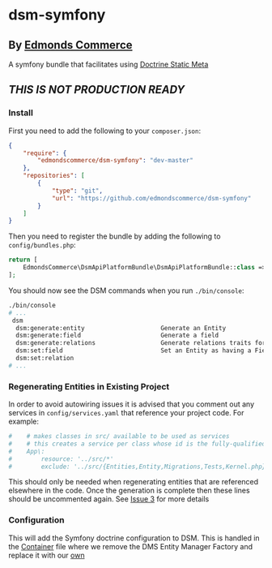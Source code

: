 # dsm-symfony

## By [Edmonds Commerce](https://www.edmondscommerce.co.uk)
A symfony bundle that facilitates using [Doctrine Static Meta](https://github.com/edmondscommerce/doctrine-static-meta) 

## _THIS IS NOT PRODUCTION READY_


### Install

First you need to add the following to your `composer.json`:

```json
{
    "require": {
        "edmondscommerce/dsm-symfony": "dev-master"
    },
    "repositories": [
        {
            "type": "git",
            "url": "https://github.com/edmondscommerce/dsm-symfony"
        }
    ]
}
```

Then you need to register the bundle by adding the following to `config/bundles.php`:

```php
return [
    EdmondsCommerce\DsmApiPlatformBundle\DsmApiPlatformBundle::class => ['all' => true]
];
```

You should now see the DSM commands when you run `./bin/console`:

```bash
./bin/console
# ...
 dsm
  dsm:generate:entity                     Generate an Entity
  dsm:generate:field                      Generate a field
  dsm:generate:relations                  Generate relations traits for your entities. Optionally filter down the list of entities to generate relationship traits for
  dsm:set:field                           Set an Entity as having a Field
  dsm:set:relation
# ...
```

### Regenerating Entities in Existing Project

In order to avoid autowiring issues it is advised that you comment out any services in `config/services.yaml`
that reference your project code. For example:

```yaml
#    # makes classes in src/ available to be used as services
#    # this creates a service per class whose id is the fully-qualified class name
#    App\:
#        resource: '../src/*'
#        exclude: '../src/{Entities,Entity,Migrations,Tests,Kernel.php}'
```
This should only be needed when regenerating entities that are referenced elsewhere in the code. Once the generation is complete then these lines should be uncommented again. See [Issue 3](https://github.com/edmondscommerce/dsm-api-platform/issues/3) for more details

### Configuration

This will add the Symfony doctrine configuration to DSM. This is handled in the [Container](./DsmBundle/DependencyInjection/Container.php) file where we remove the DMS Entity Manager Factory and replace it with our [own](./DsmBundle/Doctrine/Common/EntityManagerFactory.php)
